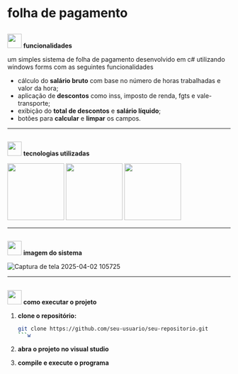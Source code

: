# folha de pagamento

## <p align="center">
  <img src="https://images.icon-icons.com/3766/PNG/512/pin_pushpin_icon_231378.png" width="32" height="32"/> **funcionalidades**
</p>

um simples sistema de folha de pagamento desenvolvido em c# utilizando windows forms com as seguintes funcionalidades
- cálculo do **salário bruto** com base no número de horas trabalhadas e valor da hora;
- aplicação de **descontos** como inss, imposto de renda, fgts e vale-transporte;
- exibição do **total de descontos** e **salário líquido**;
- botões para **calcular** e **limpar** os campos.

---

## <p align="center">
  <img src="https://images.icon-icons.com/3766/PNG/512/pin_pushpin_icon_231378.png" width="32" height="32"/> **tecnologias utilizadas**
</p>

<p align="left" margin="5px">
  <img src="https://cdn.jsdelivr.net/gh/devicons/devicon@latest/icons/csharp/csharp-original.svg" width="128" height="128"/>
  <img src="https://cdn.jsdelivr.net/gh/devicons/devicon@latest/icons/dotnetcore/dotnetcore-original.svg" width="128" height="128" ".net"/>
  <img src="https://cdn.jsdelivr.net/gh/devicons/devicon@latest/icons/visualstudio/visualstudio-original.svg" width="128" height="128" "Visual Studio"/> 
</p>

---

## <p align="center">
  <img src="https://images.icon-icons.com/3766/PNG/512/pin_pushpin_icon_231378.png" width="32" height="32"/> **imagem do sistema**
</p>

![Captura de tela 2025-04-02 105725](https://github.com/user-attachments/assets/bd394751-bcad-4e48-9904-26d5db839137)


---

## <p align="center">
  <img src="https://images.icon-icons.com/3766/PNG/512/pin_pushpin_icon_231378.png" width="32" height="32"/> **como executar o projeto**
</p>

1. **clone o repositório:**  
   ```bash
   git clone https://github.com/seu-usuario/seu-repositorio.git
   ```w

2. **abra o projeto no visual studio**  

3. **compile e execute o programa**


